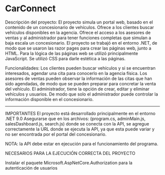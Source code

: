# CarConnect
Descripción del proyecto: 
El proyecto simula un portal web, basado en el contenido de un concesionario de vehículos. Ofrece a los clientes buscar vehículos disponibles en la agencia. Ofrece el acceso a los asesores de ventas y al administrador para tener funciones completas que simulan a baja escala un concesionario. 
El proyecto se trabajó en el entorno .NET, de modo que se usaron las razor pages para crear las páginas web, junto a HTML. Para la lógica de las páginas web se utilizó principalmente JavaScript. Se utilizó CSS para darle estética a las páginas. 

Funcionalidades:
Los clientes pueden buscar vehículos y si se encuentran interesados, agendar una cita para conocerlo en la agencia física. 
Los asesores de ventas pueden observar la información de las citas que han sido agendadas, de modo que se pueden preparar para concretar la venta del vehículo. 
El administrador, tiene la opción de crear, editar y eliminar vehículos y usuarios. De modo que solo el administrador puede controlar la información disponible en el concesionario. 

----------------------------------------------------------------------------------------------------------------------------------------------------------------------------------------------
IMPORTANTES
El proyecto está desarrollado principalmente en el entorno .NET 9.0
Asegurarse que en los archivos: (program.cs, adminMain.js, salesDashboard.js, search.js) donde se conecta con la API, se agregue correctamente la URL donde se ejecuta la API, ya que esta puede variar y no ser encontrada por el portal del concesionario. 

NOTA: la API debe estar en ejecución para el funcionamiento del programa. 

NECESARIOS PARA LA EJECUCIÓN CORRECTA DEL PROYECTO

Instalar el paquete Microsoft.AspNetCore.Authorization para la autenticación de usuarios
